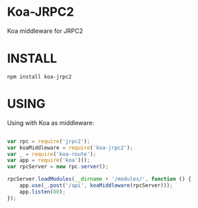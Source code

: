 Koa-JRPC2
=====

Koa middleware for JRPC2

INSTALL
======
```
npm install koa-jrpc2
```


USING
=====

Using with Koa as middleware:

```javascript

var rpc = require('jrpc2');
var koaMiddleware = require('koa-jrpc2');
var _ = require('koa-route');
var app = require('koa')();
var rpcServer = new rpc.server();

rpcServer.loadModules(__dirname + '/modules/', function () {
    app.use(_.post('/api', koaMiddleware(rpcServer)));
    app.listen(80);
});

```